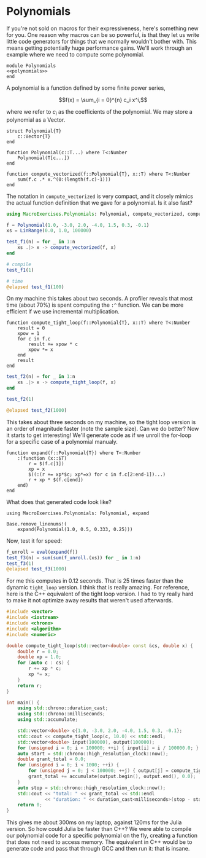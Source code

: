 # Polynomials
If you're not sold on macros for their expressiveness, here's something new for you. One reason why macros can be so powerful, is that they let us write little code generators for things that we normally wouldn't bother with. This means getting potentially huge performance gains. We'll work through an example where we need to compute some polynomial.

``` {.julia file=src/Polynomials.jl}
module Polynomials
<<polynomials>>
end
```

A polynomial is a function defined by some finite power series,

```math
f(x) = \sum_{i = 0}^{n} c_i x^i,
```

where we refer to $c_i$ as the coefficients of the polynomial. We may store a polynomial as a Vector.

``` {.julia #polynomials}
struct Polynomial{T}
    c::Vector{T}
end

function Polynomial(c::T...) where T<:Number
    Polynomial(T[c...])
end

function compute_vectorized(f::Polynomial{T}, x::T) where T<:Number
    sum(f.c .* x.^(0:(length(f.c)-1)))
end
```

The notation in `compute_vectorized` is very compact, and it closely mimics the actual function definition that we gave for a polynomial. Is it also fast?

```julia
using MacroExercises.Polynomials: Polynomial, compute_vectorized, compute_tight_loop

f = Polynomial(1.0, -3.0, 2.0, -4.0, 1.5, 0.3, -0.1)
xs = LinRange(0.0, 1.0, 100000)

test_f1(n) = for _ in 1:n
    xs .|> x -> compute_vectorized(f, x)
end

# compile
test_f1(1)

# time
@elapsed test_f1(100)
```

On my machine this takes about two seconds. A profiler reveals that most time (about 70%) is spent computing the `:^` function. We can be more efficient if we use incremental multiplication.

``` {.julia #polynomials}
function compute_tight_loop(f::Polynomial{T}, x::T) where T<:Number
    result = 0
    xpow = 1
    for c in f.c
        result += xpow * c
        xpow *= x
    end
    result
end
```

```julia
test_f2(n) = for _ in 1:n
    xs .|> x -> compute_tight_loop(f, x)
end

test_f2(1)

@elapsed test_f2(1000)
```

This takes about three seconds on my machine, so the tight loop version is an order of magnitude faster (note the sample size). Can we do better? Now it starts to get interesting! We'll generate code as if we unroll the for-loop for a specific case of a polynomial manualy.

``` {.julia #polynomials}
function expand(f::Polynomial{T}) where T<:Number
    :(function (x::$T)
        r = $(f.c[1])
        xp = x
        $((:(r += xp*$c; xp*=x) for c in f.c[2:end-1])...)
        r + xp * $(f.c[end])
    end)
end
```

What does that generated code look like?

```@example 1
using MacroExercises.Polynomials: Polynomial, expand

Base.remove_linenums!(
    expand(Polynomial(1.0, 0.5, 0.333, 0.25)))
```

Now, test it for speed:

```julia
f_unroll = eval(expand(f))
test_f3(n) = sum(sum(f_unroll.(xs)) for _ in 1:n)
test_f3(1)
@elapsed test_f3(1000)
```

For me this computes in 0.12 seconds. That is 25 times faster than the dynamic `tight_loop` version. I think that is really amazing. For reference, here is the C++ equivalent of the tight loop version. I had to try really hard to make it not optimize away results that weren't used afterwards.

``` {.cpp file=src/polynomials.cpp}
#include <vector>
#include <iostream>
#include <chrono>
#include <algorithm>
#include <numeric>

double compute_tight_loop(std::vector<double> const &cs, double x) {
    double r = 0.0;
    double xp = 1.0;
    for (auto c : cs) {
        r += xp * c;
        xp *= x;
    }
    return r;
}

int main() {
    using std::chrono::duration_cast;
    using std::chrono::milliseconds;
    using std::accumulate;

    std::vector<double> c{1.0, -3.0, 2.0, -4.0, 1.5, 0.3, -0.1};
    std::cout << compute_tight_loop(c, 10.0) << std::endl;
    std::vector<double> input(100000), output(100000);
    for (unsigned i = 0; i < 100000; ++i) { input[i] = i / 100000.0; }
    auto start = std::chrono::high_resolution_clock::now();
    double grant_total = 0.0;
    for (unsigned i = 0; i < 1000; ++i) {
        for (unsigned j = 0; j < 100000; ++j) { output[j] = compute_tight_loop(c, input[j]); }
        grant_total += accumulate(output.begin(), output.end(), 0.0);
    }
    auto stop = std::chrono::high_resolution_clock::now();
    std::cout << "total: " << grant_total << std::endl
              << "duration: " << duration_cast<milliseconds>(stop - start) << std::endl;
    return 0;
}
```

This gives me about 300ms on my laptop, against 120ms for the Julia version. So how could Julia be faster than C++? We were able to compile our polynomial code for a specific polynomial on the fly, creating a function that does not need to access memory. The equivalent in C++ would be to generate code and pass that through GCC and then run it: that is insane.
